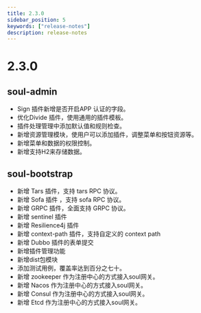 ```yaml
---
title: 2.3.0
sidebar_position: 5
keywords: ["release-notes"]
description: release-notes
---
```

# 2.3.0

## soul-admin

- Sign 插件新增是否开启APP 认证的字段。
- 优化Divide 插件，使用通用的插件模板。
- 插件处理管理中添加默认值和规则检查。
- 新增资源管理模块，使用户可以添加插件，调整菜单和按钮资源等。
- 新增菜单和数据的权限控制。
- 新增支持H2来存储数据。

## soul-bootstrap

- 新增 Tars 插件，支持 tars RPC 协议。
- 新增 Sofa 插件 ，支持 sofa RPC 协议。
- 新增 GRPC 插件，全面支持 GRPC 协议。
- 新增 sentinel 插件
- 新增 Resilience4j 插件
- 新增 context-path 插件，支持自定义的 context path
- 新增 Dubbo 插件的表单提交
- 新增插件管理功能
- 新增dist包模块
- 添加测试用例，覆盖率达到百分之七十。
- 新增 zookeeper 作为注册中心的方式接入soul网关。
- 新增 Nacos 作为注册中心的方式接入soul网关。
- 新增 Consul 作为注册中心的方式接入soul网关。
- 新增 Etcd 作为注册中心的方式接入soul网关。

